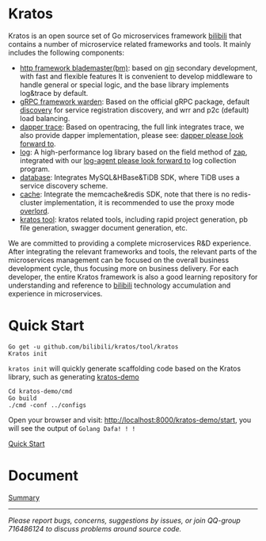 # Kratos

Kratos is an open source set of Go microservices framework [bilibili](https://www.bilibili.com) that contains a number of microservice related frameworks and tools. It mainly includes the following components:

* [http framework blademaster(bm)](doc/wiki-cn/blademaster.md): based on [gin](https://github.com/gin-gonic/gin) secondary development, with fast and flexible features It is convenient to develop middleware to handle general or special logic, and the base library implements log&trace by default.
* [gRPC framework warden](doc/wiki-cn/warden.md): Based on the official gRPC package, default [discovery](https://github.com/bilibili/discovery) for service registration discovery, and wrr and p2c (default) load balancing.
* [dapper trace](doc/wiki-cn/dapper.md): Based on opentracing, the full link integrates trace, we also provide dapper implementation, please see: [dapper please look forward to]().
* [log](doc/wiki-cn/logger.md): A high-performance log library based on the field method of [zap](https://github.com/uber-go/zap), integrated with our [log-agent please look forward to]() log collection program.
* [database](doc/wiki-cn/database.md): Integrates MySQL&HBase&TiDB SDK, where TiDB uses a service discovery scheme.
* [cache](doc/wiki-cn/cache.md): Integrate the memcache&redis SDK, note that there is no redis-cluster implementation, it is recommended to use the proxy mode [overlord](https://github.com/bilibili/overlord).
* [kratos tool](doc/wiki-cn/kratos-tool.md): kratos related tools, including rapid project generation, pb file generation, swagger document generation, etc.

We are committed to providing a complete microservices R&D experience. After integrating the relevant frameworks and tools, the relevant parts of the microservices management can be focused on the overall business development cycle, thus focusing more on business delivery. For each developer, the entire Kratos framework is also a good learning repository for understanding and reference to [bilibili](https://www.bilibili.com) technology accumulation and experience in microservices.

# Quick Start

```shell
Go get -u github.com/bilibili/kratos/tool/kratos
Kratos init
```

`kratos init` will quickly generate scaffolding code based on the Kratos library, such as generating [kratos-demo](https://github.com/bilibili/kratos-demo)

```shell
Cd kratos-demo/cmd
Go build
./cmd -conf ../configs
```

Open your browser and visit: [http://localhost:8000/kratos-demo/start](http://localhost:8000/kratos-demo/start), you will see the output of `Golang Dafa! ! ! `

[Quick Start](doc/wiki-cn/quickstart.md)

# Document

[Summary](doc/wiki-cn/summary.md)

-------------

*Please report bugs, concerns, suggestions by issues, or join QQ-group 716486124 to discuss problems around source code.*
